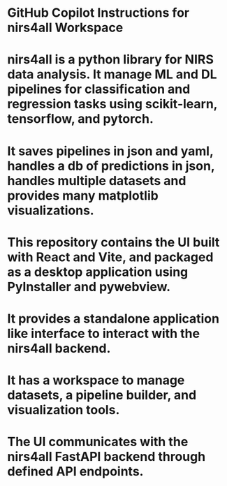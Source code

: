 # GitHub Copilot Instructions for nirs4all Workspace

# nirs4all is a python library for NIRS data analysis. It manage ML and DL pipelines for classification and regression tasks using scikit-learn, tensorflow, and pytorch.
# It saves pipelines in json and yaml, handles a db of predictions in json, handles multiple datasets and provides many matplotlib visualizations.

# This repository contains the UI built with React and Vite, and packaged as a desktop application using PyInstaller and pywebview.
# It provides a standalone application like interface to interact with the nirs4all backend.
# It has a workspace to manage datasets, a pipeline builder, and visualization tools.
# The UI communicates with the nirs4all FastAPI backend through defined API endpoints.

